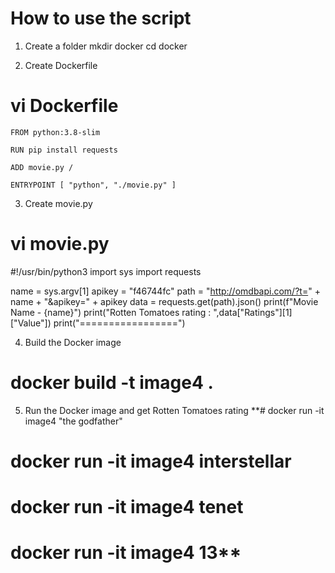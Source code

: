 # How to use the script

1. Create a folder
mkdir docker
cd docker

2. Create Dockerfile
# vi Dockerfile
`FROM python:3.8-slim`

`RUN pip install requests`

`ADD movie.py /`

`ENTRYPOINT [ "python", "./movie.py" ]`


3. Create movie.py
# vi movie.py
#!/usr/bin/python3
import sys
import requests

name = sys.argv[1]
apikey = "f46744fc"
path = "http://omdbapi.com/?t=" + name + "&apikey=" + apikey
data = requests.get(path).json()
print(f"Movie Name - {name}")
print("Rotten Tomatoes rating : ",data["Ratings"][1]["Value"])
print("=================")


4. Build the Docker image
# docker build -t image4 .

5. Run the Docker image and get Rotten Tomatoes rating
**# docker run -it image4 "the godfather"
# docker run -it image4 interstellar
# docker run -it image4 tenet
# docker run -it image4 13**
